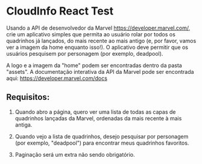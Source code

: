 # CloudInfo React Test

Usando a API de desenvolvedor da Marvel https://developer.marvel.com/, crie um aplicativo simples que permita ao usuário rolar por todos os quadrinhos já lançados, do mais recente ao mais antigo (e, por favor, vamos ver a imagem da home enquanto isso!). O aplicativo deve permitir que os usuários pesquisem por personagem (por exemplo, deadpool).

A logo e a imagem da "home" podem ser encontradas dentro da pasta "assets". A documentação interativa da API da Marvel pode ser encontrada aqui: https://developer.marvel.com/docs

## Requisitos:

1. Quando abro a página, quero ver uma lista de todas as capas de quadrinhos lançadas da Marvel, ordenadas da mais recente à mais antiga.

2. Quando vejo a lista de quadrinhos, desejo pesquisar por personagem (por exemplo, "deadpool") para encontrar meus quadrinhos favoritos.

3. Paginação será um extra não sendo obrigatório.

